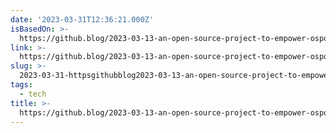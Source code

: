 ```yaml
---
date: '2023-03-31T12:36:21.000Z'
isBasedOn: >-
  https://github.blog/2023-03-13-an-open-source-project-to-empower-ospos-everywhere/
link: >-
  https://github.blog/2023-03-13-an-open-source-project-to-empower-ospos-everywhere/
slug: >-
  2023-03-31-httpsgithubblog2023-03-13-an-open-source-project-to-empower-ospos-everywhere
tags:
  - tech
title: >-
  https://github.blog/2023-03-13-an-open-source-project-to-empower-ospos-everywhere/
---
```



